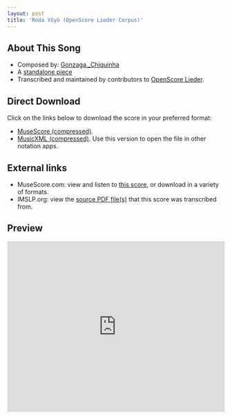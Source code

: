 ```yaml
---
layout: post
title: 'Roda Yôyô (OpenScore Lieder Corpus)'
---
```


## About This Song

- Composed by: [Gonzaga,_Chiquinha](https://fourscoreandmore.org/openscore/lieder/Gonzaga,_Chiquinha)
- A [standalone piece](https://fourscoreandmore.org/openscore/lieder/Gonzaga,_Chiquinha/_)
- Transcribed and maintained by contributors to [OpenScore Lieder].

[OpenScore Lieder]: https://musescore.com/openscore-lieder-corpus

## Direct Download

Click on the links below to download the score in your preferred format:
- [MuseScore (compressed)](https://github.com/openscore/lieder/blob/main/scores/Gonzaga,_Chiquinha/_/Roda_Yôyô/lc6611820.mscz?raw=true).
- [MusicXML (compressed)](https://github.com/openscore/lieder/blob/main/scores/Gonzaga,_Chiquinha/_/Roda_Yôyô/lc6611820.mxl?raw=true). Use this version to open the file in other notation apps.

## External links

- MuseScore.com: view and listen to [this score][MuseScore], or download in a variety of formats.
- IMSLP.org: view the [source PDF file(s)][IMSLP] that this score was transcribed from.

[MuseScore]: https://musescore.com/score/6611820
[IMSLP]: https://imslp.org/wiki/Special:ReverseLookup/645007

## Preview

<iframe width="100%" height="394" src="https://musescore.com/openscore-lieder-corpus/scores/6611820/embed" frameborder="0" allowfullscreen allow="autoplay; fullscreen"></iframe>
